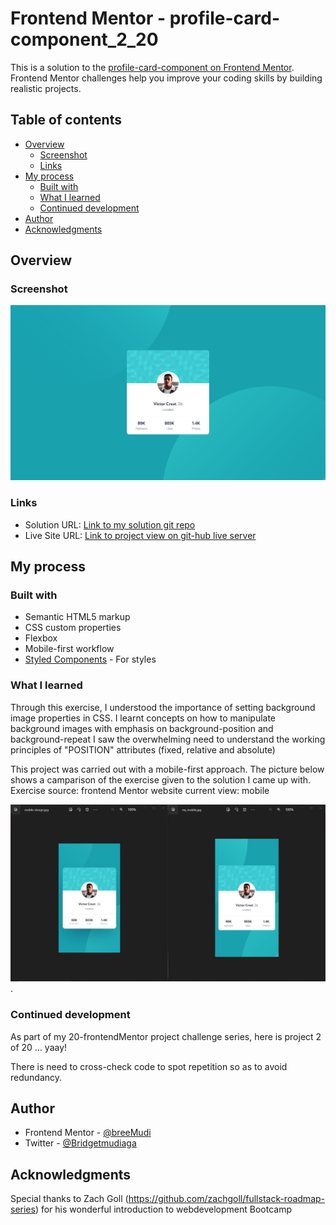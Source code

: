 # Frontend Mentor - profile-card-component_2_20

This is a solution to the [profile-card-component on Frontend Mentor](https://www.frontendmentor.io/challenges/qr-code-component-iux_sIO_H). Frontend Mentor challenges help you improve your coding skills by building realistic projects.

## Table of contents

- [Overview](#overview)
  - [Screenshot](#screenshot)
  - [Links](#links)
- [My process](#my-process)
  - [Built with](#built-with)
  - [What I learned](#what-i-learned)
  - [Continued development](#continued-development)
- [Author](#author)
- [Acknowledgments](#acknowledgments)

## Overview

### Screenshot

![The desktop view of the qr-component](./my_desktop.jpg)
<!-- ![](./desktop_view.jpg)![desktop_view](https://user-images.githubusercontent.com/65234249/224862538-59bda0ed-f0b9-41c6-9706-4af1b6f8087b.png) -->

### Links

- Solution URL: [Link to my solution git repo](https://github.com/breeMudi/profile-card-component_2_20/tree/main)
- Live Site URL: [Link to project view on git-hub live server](https://breemudi.github.io/profile-card-component_2_20/)

## My process

### Built with

- Semantic HTML5 markup
- CSS custom properties
- Flexbox
- Mobile-first workflow
- [Styled Components](https://styled-components.com/) - For styles


### What I learned

Through this exercise, I understood the importance of setting background image properties in CSS.
I learnt concepts on how to manipulate background images with emphasis on background-position and background-repeat
I saw the overwhelming need to understand the working principles of "POSITION" attributes (fixed, relative and absolute)

This project was carried out with a mobile-first approach. The picture below shows a camparison of the exercise given to the solution I came up with. 
Exercise source: frontend Mentor website 
current view: mobile

![Comparison](./comparison.jpg).


### Continued development

As part of my 20-frontendMentor project challenge series, here is project 2 of 20 ... yaay!

There is need to cross-check code to spot repetition so as to avoid redundancy.


## Author

- Frontend Mentor - [@breeMudi](https://www.frontendmentor.io/profile/breeMudi)
- Twitter - [@Bridgetmudiaga](https://www.twitter.com/Bridgetmudiaga)

## Acknowledgments

Special thanks to Zach Goll (https://github.com/zachgoll/fullstack-roadmap-series) for his wonderful introduction to webdevelopment Bootcamp



